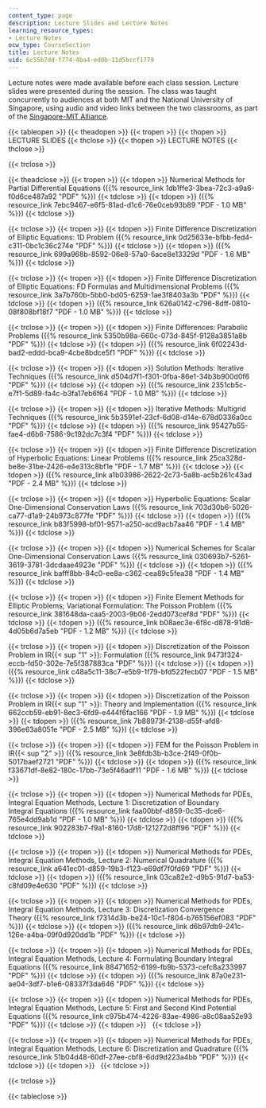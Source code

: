 ```yaml
---
content_type: page
description: Lecture Slides and Lecture Notes
learning_resource_types:
- Lecture Notes
ocw_type: CourseSection
title: Lecture Notes
uid: 6c55b7dd-f774-4ba4-ed0b-11d5bccf1779
---
```


Lecture notes were made available before each class session. Lecture slides were presented during the session. The class was taught concurrently to audiences at both MIT and the National University of Singapore, using audio and video links between the two classrooms, as part of the [Singapore-MIT Alliance](http://web.mit.edu/sma/).

{{< tableopen >}}
{{< theadopen >}}
{{< tropen >}}
{{< thopen >}}
LECTURE SLIDES
{{< thclose >}}
{{< thopen >}}
LECTURE NOTES
{{< thclose >}}

{{< trclose >}}

{{< theadclose >}}
{{< tropen >}}
{{< tdopen >}}
Numerical Methods for Partial Differential Equations ({{% resource_link 1db1ffe3-3bea-72c3-a9a6-f0d6ce487a92 "PDF" %}})
{{< tdclose >}}
{{< tdopen >}}
({{% resource_link 7ebc9467-e6f5-81ad-d1c6-76e0ceb93b89 "PDF - 1.0 MB" %}})
{{< tdclose >}}

{{< trclose >}}
{{< tropen >}}
{{< tdopen >}}
Finite Difference Discretization of Elliptic Equations: 1D Problem ({{% resource_link 0d25633e-bfbb-fed4-c311-0bc1c36c274e "PDF" %}})
{{< tdclose >}}
{{< tdopen >}}
({{% resource_link 699a968b-8592-06e8-57a0-6ace8e13329d "PDF - 1.6 MB" %}})
{{< tdclose >}}

{{< trclose >}}
{{< tropen >}}
{{< tdopen >}}
Finite Difference Discretization of Elliptic Equations: FD Formulas and Multidimensional Problems ({{% resource_link 3a7b760b-5bb0-bd05-6259-1ae3f8403a3b "PDF" %}})
{{< tdclose >}}
{{< tdopen >}}
({{% resource_link 626a0142-c796-8dff-0810-08f808bf18f7 "PDF - 1.0 MB" %}})
{{< tdclose >}}

{{< trclose >}}
{{< tropen >}}
{{< tdopen >}}
Finite Differences: Parabolic Problems ({{% resource_link 5350b98a-660c-073d-845f-9128a3851a8b "PDF" %}})
{{< tdclose >}}
{{< tdopen >}}
({{% resource_link 6f02243d-bad2-eddd-bca9-4cbe8bdce5f1 "PDF" %}})
{{< tdclose >}}

{{< trclose >}}
{{< tropen >}}
{{< tdopen >}}
Solution Methods: Iterative Techniques ({{% resource_link d504d7f1-f301-0fba-86e1-34b3b900d0f6 "PDF" %}})
{{< tdclose >}}
{{< tdopen >}}
({{% resource_link 2351cb5c-e7f1-5d89-fa4c-b3fa17eb6f64 "PDF - 1.0 MB" %}})
{{< tdclose >}}

{{< trclose >}}
{{< tropen >}}
{{< tdopen >}}
Iterative Methods: Multigrid Techniques ({{% resource_link 5b3591ef-23cf-6d08-d14e-678d0336a0cc "PDF" %}})
{{< tdclose >}}
{{< tdopen >}}
({{% resource_link 95427b55-fae4-d6b6-7586-9c192dc7c3f4 "PDF" %}})
{{< tdclose >}}

{{< trclose >}}
{{< tropen >}}
{{< tdopen >}}
Finite Difference Discretization of Hyperbolic Equations: Linear Problems ({{% resource_link 25ca328d-be8e-31be-2426-e4e313c8bf1e "PDF - 1.7 MB" %}})
{{< tdclose >}}
{{< tdopen >}}
({{% resource_link a1b03986-2622-2c73-5a8b-ac5b261c43ad "PDF - 2.4 MB" %}})
{{< tdclose >}}

{{< trclose >}}
{{< tropen >}}
{{< tdopen >}}
Hyperbolic Equations: Scalar One-Dimensional Conservation Laws ({{% resource_link 703d30b6-5026-ca77-d1a9-24b973c877fe "PDF" %}})
{{< tdclose >}}
{{< tdopen >}}
({{% resource_link b83f5998-bf01-9571-a250-acd9acb7aa46 "PDF - 1.4 MB" %}})
{{< tdclose >}}

{{< trclose >}}
{{< tropen >}}
{{< tdopen >}}
Numerical Schemes for Scalar One-Dimensional Conservation Laws ({{% resource_link 030693b7-5261-3619-3781-3dcdaae4923e "PDF" %}})
{{< tdclose >}}
{{< tdopen >}}
({{% resource_link bafff8bb-84c0-ee8a-c362-cea89c5fea38 "PDF - 1.4 MB" %}})
{{< tdclose >}}

{{< trclose >}}
{{< tropen >}}
{{< tdopen >}}
Finite Element Methods for Elliptic Problems; Variational Formulation: The Poisson Problem ({{% resource_link 381648da-caa5-2003-9b06-2edd073cef8d "PDF" %}})
{{< tdclose >}}
{{< tdopen >}}
({{% resource_link b08aec3e-6f8c-d878-91d8-4d05b6d7a5eb "PDF - 1.2 MB" %}})
{{< tdclose >}}

{{< trclose >}}
{{< tropen >}}
{{< tdopen >}}
Discretization of the Poisson Problem in IR{{< sup "1" >}}: Formulation ({{% resource_link 9473f324-eccb-fd50-302e-7e5f387883ca "PDF" %}})
{{< tdclose >}}
{{< tdopen >}}
({{% resource_link c48a5c11-38c7-e5b9-1f79-bfd522fecb07 "PDF - 1.5 MB" %}})
{{< tdclose >}}

{{< trclose >}}
{{< tropen >}}
{{< tdopen >}}
Discretization of the Poisson Problem in IR{{< sup "1" >}}: Theory and Implementation ({{% resource_link 662ccb59-eb91-8ec3-6fd9-e444f6fac166 "PDF - 1.9 MB" %}})
{{< tdclose >}}
{{< tdopen >}}
({{% resource_link 7b88973f-2138-d55f-afd8-396e63a8051e "PDF - 2.5 MB" %}})
{{< tdclose >}}

{{< trclose >}}
{{< tropen >}}
{{< tdopen >}}
FEM for the Poisson Problem in IR{{< sup "2" >}} ({{% resource_link 3e8fdb3b-b3ce-2f49-0f0b-5017baef2721 "PDF" %}})
{{< tdclose >}}
{{< tdopen >}}
({{% resource_link f33671df-8e82-180c-17bb-73e5f46adf11 "PDF - 1.6 MB" %}})
{{< tdclose >}}

{{< trclose >}}
{{< tropen >}}
{{< tdopen >}}
Numerical Methods for PDEs, Integral Equation Methods, Lecture 1: Discretization of Boundary Integral Equations ({{% resource_link faa00bbf-d859-0c35-dce6-765e4dd9ab1d "PDF - 1.0 MB" %}})
{{< tdclose >}}
{{< tdopen >}}
({{% resource_link 902283b7-f9a1-8160-17d8-121272d8ff96 "PDF" %}})
{{< tdclose >}}

{{< trclose >}}
{{< tropen >}}
{{< tdopen >}}
Numerical Methods for PDEs, Integral Equation Methods, Lecture 2: Numerical Quadrature ({{% resource_link a641ec01-d859-19b3-f123-e69df7f0fd69 "PDF" %}})
{{< tdclose >}}
{{< tdopen >}}
({{% resource_link 03ca82e2-d9b5-91d7-ba53-c8fd09e4e630 "PDF" %}})
{{< tdclose >}}

{{< trclose >}}
{{< tropen >}}
{{< tdopen >}}
Numerical Methods for PDEs, Integral Equation Methods, Lecture 3: Discretization Convergence Theory ({{% resource_link f7314d3b-be24-10c1-f804-b765156ef083 "PDF" %}})
{{< tdclose >}}
{{< tdopen >}}
({{% resource_link d6b97db9-241c-126e-a4ba-09f0d920dd1b "PDF" %}})
{{< tdclose >}}

{{< trclose >}}
{{< tropen >}}
{{< tdopen >}}
Numerical Methods for PDEs, Integral Equation Methods, Lecture 4: Formulating Boundary Integral Equations ({{% resource_link 88471652-6199-fb9b-5373-cefc8a233997 "PDF" %}})
{{< tdclose >}}
{{< tdopen >}}
({{% resource_link 87a0e231-ae04-3df7-b1e6-08337f3da646 "PDF" %}})
{{< tdclose >}}

{{< trclose >}}
{{< tropen >}}
{{< tdopen >}}
Numerical Methods for PDEs, Integral Equation Methods, Lecture 5: First and Second Kind Potential Equations ({{% resource_link c975b474-4226-83ae-4986-a8c08aa52e93 "PDF" %}})
{{< tdclose >}}
{{< tdopen >}}
 
{{< tdclose >}}

{{< trclose >}}
{{< tropen >}}
{{< tdopen >}}
Numerical Methods for PDEs, Integral Equation Methods, Lecture 6: Discretization and Quadrature ({{% resource_link 51b04d48-60df-27ee-cbf8-6dd9d223a4bb "PDF" %}})
{{< tdclose >}}
{{< tdopen >}}
 
{{< tdclose >}}

{{< trclose >}}

{{< tableclose >}}
